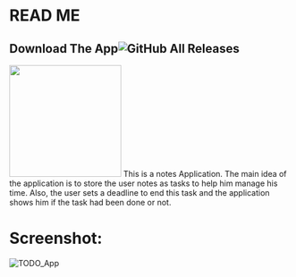 # READ ME
## Download The App![GitHub All Releases](https://img.shields.io/github/downloads/HusseinMohamed99/TO-DO/total?color=green)
<a href="https://github.com/HusseinMohamed99/TO-DO/releases/download/v2.0.0/TO.DO.apk"><img src="https://playerzon.com/asset/download.png" width="200"></img></a>
This is a notes Application.
The main idea of the application is to store the user notes as tasks to
help him manage his time.
Also, the user sets a deadline to end this task and the application shows
him if the task had been done or not.

# Screenshot:

![TODO_App](https://user-images.githubusercontent.com/84459939/189492563-a9be39f7-04c9-46cd-bed2-e2d97e00f375.png)
